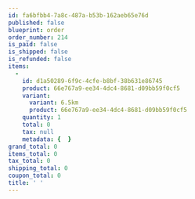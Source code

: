 ```yaml
---
id: fa6bfbb4-7a8c-487a-b53b-162aeb65e76d
published: false
blueprint: order
order_number: 214
is_paid: false
is_shipped: false
is_refunded: false
items:
  -
    id: d1a50289-6f9c-4cfe-b8bf-38b631e86745
    product: 66e767a9-ee34-4dc4-8681-d09bb59f0cf5
    variant:
      variant: 6.5km
      product: 66e767a9-ee34-4dc4-8681-d09bb59f0cf5
    quantity: 1
    total: 0
    tax: null
    metadata: {  }
grand_total: 0
items_total: 0
tax_total: 0
shipping_total: 0
coupon_total: 0
title: ' '
---
```

